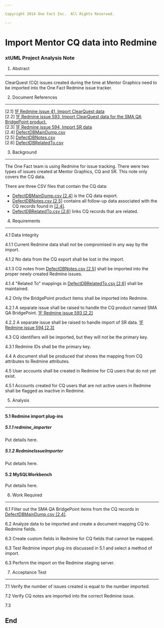 ```yaml
---

Copyright 2014 One Fact Inc.  All Rights Reserved.

---
```


# Import Mentor CQ data into Redmine
### xtUML Project Analysis Note

1. Abstract
-----------
ClearQuest (CQ) issues created during the time at Mentor Graphics need to be
imported into the One Fact Redmine issue tracker.


2. Document References
----------------------
[2.1] [1F Redmine issue 41, Import ClearQuest data][ref1]  
[2.2] [1F Redmine issue 593, Import ClearQuest data for the SMA QA BridgePoint product.][ref2]  
[2.3] [1F Redmine issue 594, Import SR data][ref3]  
[2.4] [DefectDBMainDump.csv][ref4]  
[2.5] [DefectDBNotes.csv][ref5]  
[2.6] [DefectDBRelatedTo.csv][ref6]

[ref1]: https://support.onefact.net/redmine/issues/41
[ref2]: https://support.onefact.net/redmine/issues/593
[ref3]: https://support.onefact.net/redmine/issues/594
[ref4]: https://drive.google.com/open?id=0Bw01o4iXr5Fuc1h4S2hPeEF4VWM&authuser=0
[ref5]: https://drive.google.com/open?id=0Bw01o4iXr5FuQTFjZWctWE1yNlU&authuser=0
[ref6]: https://drive.google.com/open?id=0Bw01o4iXr5FuWmZyeUpFbzQtVFE&authuser=0


3. Background
-------------
The One Fact team is using Redmine for issue tracking.  There were two types
of issues created at Mentor Graphics, CQ and SR.  This note only covers the
CQ data.

There are three CSV files that contain the CQ data:
  * [DefectDBMainDump.csv [2.4]][ref4] is the CQ data export.  
  * [DefectDBNotes.csv [2.5]][ref5] contains all follow-up data associated with
     the CQ records found in [[2.4]][ref4].  
  * [DefectDBRelatedTo.csv [2.6]][ref6] links CQ records that are related.  


4. Requirements
---------------
4.1  Data Integrity

  4.1.1  Current Redmine data shall not be compromised in any way by the import.  

  4.1.2  No data from the CQ export shall be lost in the import.

  4.1.3  CQ notes from [DefectDBNotes.csv [2.5]][ref5] shall be imported into
    the proper newly created Redmine issues.

  4.1.4  "Related To" mappings in [DefectDBRelatedTo.csv [2.6]][ref6] shall be
     maintained.

4.2  Only the BridgePoint product items shall be imported into Redmine.

  4.2.1  A separate issue shall be raised to handle the CQ product named
  SMA QA BridgePoint.  [1F Redmine issue 593 [2.2]][ref2]
    
  4.2.2  A separate issue shall be raised to handle import of SR data.
  [1F Redmine issue 594 [2.3]][ref3]

4.3  CQ identifiers will be imported, but they will not be the primary key.  

  4.3.1  Redmine IDs shall be the primary key.
  
4.4  A document shall be produced that shows the mapping from CQ attributes to
  Redmine attributes.
  
4.5  User accounts shall be created in Redmine for CQ users that do not yet
  exist.
 
  4.5.1  Accounts created for CQ users that are not active users in Redmine
  shall be flagged as inactive in Redmine.


5. Analysis
-----------
#### 5.1  Redmine import plug-ins

##### 5.1.1  redmine_importer
Put details here.

##### 5.1.2  RedmineIssueImporter
Put details here.

#### 5.2  MySQLWorkbench
Put details here.


6. Work Required
----------------
6.1  Filter out the SMA QA BridgePoint items from the CQ records in
  [DefectDBMainDump.csv [2.4]][ref4].  

6.2  Analyze data to be imported and create a document mapping CQ to Redmine
  fields.

6.3  Create custom fields in Redmine for CQ fields that cannot be mapped.

6.3  Test Redmine import plug-ins discussed in 5.1 and select a method of
  import.

6.3  Perform the import on the Redmine staging server.


7. Acceptance Test
------------------
7.1  Verify the number of issues created is equal to the number imported.

7.2  Verify CQ notes are imported into the correct Redmine issue. 

7.3  

End
---
